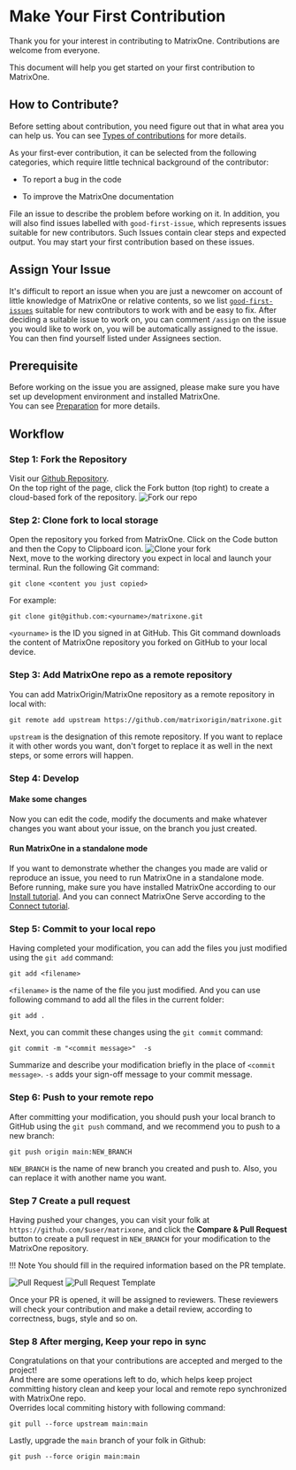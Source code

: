 # **Make Your First Contribution**
Thank you for your interest in contributing to MatrixOne. Contributions are welcome from everyone.

This document will help you get started on your first contribution to MatrixOne.

## **How to Contribute?**
Before setting about contribution, you need figure out that in what area you can help us. You can see [Types of contributions](How-to-Contribute/types-of-contributions.md) for more details.

As your first-ever contribution, it can be selected from the following categories, which require little technical background of the contributor:

* To report a bug in the code

* To improve the MatrixOne documentation

File an issue to describe the problem before working on it. In addition, you will also find issues labelled with `good-first-issue`, which represents issues suitable for new contributors. Such Issues contain clear steps and expected output. You may start your first contribution based on these issues.


## **Assign Your Issue**
It's difficult to report an issue when you are just a newcomer on account of little knowledge of MatrixOne or relative contents, so we list [`good-first-issues`](https://github.com/matrixorigin/matrixone/issues?q=is%3Aopen+is%3Aissue+label%3A%22good+first+issue%22) suitable for new contributors to work with and be easy to fix.
After deciding a suitable issue to work on, you can comment `/assign` on the issue you would like to work on, you will be automatically assigned to the issue. You can then find yourself listed under Assignees section.

## **Prerequisite**
Before working on the issue you are assigned, please make sure you have set up development environment and installed MatrixOne.  
You can see [Preparation](How-to-Contribute/preparation.md) for more details.

## **Workflow**
### **Step 1: Fork the Repository**
Visit our [Github Repository](https://github.com/matrixorigin/matrixone).  
On the top right of the page, click the Fork button (top right) to create a cloud-based fork of the repository.
![Fork our repo](https://github.com/matrixorigin/artwork/blob/main/docs/contribution-guide/contribution-guide-fork.png?raw=true)

### **Step 2: Clone fork to local storage**
Open the repository you forked from MatrixOne. Click on the Code button and then the Copy to Clipboard icon.
![Clone your fork](https://github.com/matrixorigin/artwork/blob/main/docs/contribution-guide/contribution-guide-clone.png?raw=true)  
Next, move to the working directory you expect in local and launch your terminal. Run the following Git command:  
```
git clone <content you just copied>
```  
For example:    
```
git clone git@github.com:<yourname>/matrixone.git
```
`<yourname>` is the ID you signed in at GitHub. This Git command downloads the content of MatrixOne repository you forked on GitHub to your local device.  

### **Step 3: Add MatrixOne repo as a remote repository**
You can add MatrixOrigin/MatrixOne repository as a remote repository in local with:  
```
git remote add upstream https://github.com/matrixorigin/matrixone.git  
```
`upstream` is the designation of this remote repository. If you want to replace it with other words you want, don't forget to replace it as well in the next steps, or some errors will happen.

### **Step 4: Develop**
#### **Make some changes**
Now you can edit the code, modify the documents and make whatever changes you want about your issue, on the branch you just created.

#### **Run MatrixOne in a standalone mode**
If you want to demonstrate whether the changes you made are valid or reproduce an issue, you need to run MatrixOne in a standalone mode.  
Before running, make sure you have installed MatrixOne according to our [Install tutorial](./../Get-Started/install-standalone-matrixone.md).
And you can connect MatrixOne Serve according to the [Connect tutorial](./../Get-Started/connect-to-matrixone-server.md).


### **Step 5: Commit to your local repo**
Having completed your modification, you can add the files you just modified using the `git add` command:
```
git add <filename>
```
`<filename>` is the name of the file you just modified.
And you can use following command to add all the files in the current folder:
```
git add .
```
Next, you can commit these changes using the `git commit` command:
```
git commit -m "<commit message>"  -s
```
Summarize and describe your modification briefly in the place of `<commit message>`.
`-s` adds your sign-off message to your commit message.
### **Step 6: Push to your remote repo**
After committing your modification, you should push your local branch to GitHub using the `git push` command, and we recommend you to push to a new branch:
```
git push origin main:NEW_BRANCH
```
`NEW_BRANCH` is the name of new branch you created and push to. Also, you can replace it with another name you want.

### **Step 7 Create a pull request**
Having pushed your changes, you can visit your folk at `https://github.com/$user/matrixone`, and click the **Compare & Pull Request** button to create a pull request in `NEW_BRANCH` for your modification to the MatrixOne repository. 

!!! Note
    You should fill in the required information based on the PR template.

![Pull Request](https://github.com/matrixorigin/artwork/blob/main/docs/contribution-guide/contribution-guide-pr.png?raw=true)
![Pull Request Template](https://github.com/matrixorigin/artwork/blob/main/docs/contribution-guide/contribution-guide-pr-template.png?raw=true)

Once your PR is opened, it will be assigned to reviewers. These reviewers will check your contribution and make a detail review, according to correctness, bugs, style and so on.

### **Step 8 After merging, Keep your repo in sync**
Congratulations on that your contributions are accepted and merged to the project!  
And there are some operations left to do, which helps keep project committing history clean and keep your local and remote repo synchronized with MatrixOne repo.  
Overrides local commiting history with following command:  
```
git pull --force upstream main:main
```
Lastly, upgrade the `main` branch of your folk in Github:
```
git push --force origin main:main
```